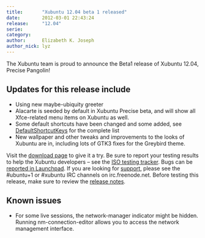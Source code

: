 ```yaml
---
title:       "Xubuntu 12.04 beta 1 released"
date:        2012-03-01 22:43:24
release:     "12.04"
serie:       
category:    
author:      Elizabeth K. Joseph
author_nick: lyz
---
```


The Xubuntu team is proud to announce the Beta1 release of Xubuntu 12.04, Precise Pangolin!

Updates for this release include
--------------------------------

- Using new maybe-ubiquity greeter
- Alacarte is seeded by default in Xubuntu Precise beta, and will show all Xfce-related menu items on Xubuntu as well.
- Some default shortcuts have been changed and some added, see [DefaultShortcutKeys](https://wiki.ubuntu.com/Xubuntu/Roadmap/Specifications/Precise/DefaultShortcutKeys#Detailed_specification) for the complete list
- New wallpaper and other tweaks and improvements to the looks of Xubuntu are in, including lots of GTK3 fixes for the Greybird theme.

Visit the [download page](http://cdimage.ubuntu.com/xubuntu/releases/12.04/beta-1/) to give it a try. Be sure to report your testing results to help the Xubuntu developers – see the [ISO testing tracker](http://iso.qa.ubuntu.com/qatracker/build/xubuntu/all). Bugs can be [reported in Launchpad](https://launchpad.net/ubuntu/+filebug/). If you are looking for [support](http://xubuntu.org/help), please see the #ubuntu+1 or #xubuntu IRC channels on irc.freenode.net. Before testing this release, make sure to review the [release notes](https://wiki.ubuntu.com/PrecisePangolin/TechnicalOverview/Beta1).

Known issues
------------

- For some live sessions, the network-manager indicator might be hidden. Running nm-connection-editor allows you to access the network management interface.
